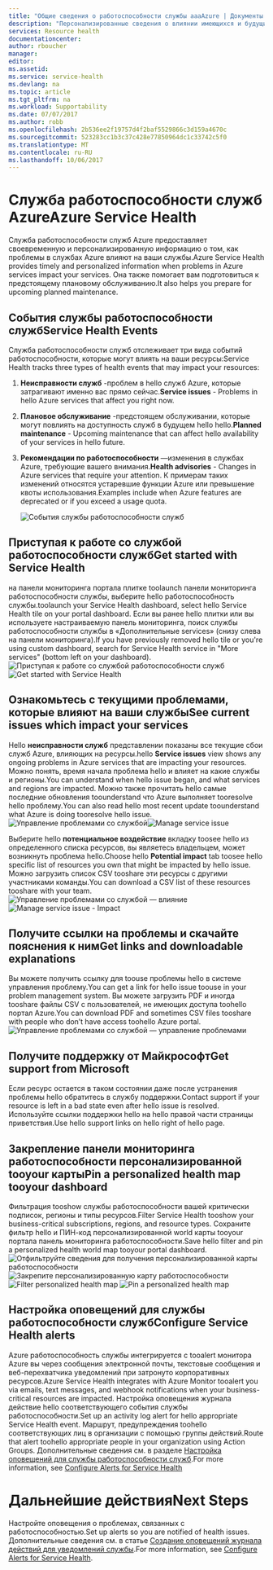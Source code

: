 ```yaml
---
title: "Общие сведения о работоспособности службы aaaAzure | Документы Microsoft"
description: "Персонализированные сведения о влиянии имеющихся и будущих проблем в службах Azure и событий обслуживания на приложения Azure."
services: Resource health
documentationcenter: 
author: rboucher
manager: 
editor: 
ms.assetid: 
ms.service: service-health
ms.devlang: na
ms.topic: article
ms.tgt_pltfrm: na
ms.workload: Supportability
ms.date: 07/07/2017
ms.author: robb
ms.openlocfilehash: 2b536ee2f19757d4f2baf5529866c3d159a4670c
ms.sourcegitcommit: 523283cc1b3c37c428e77850964dc1c33742c5f0
ms.translationtype: MT
ms.contentlocale: ru-RU
ms.lasthandoff: 10/06/2017
---
```

# <a name="azure-service-health"></a><span data-ttu-id="ff599-103">Служба работоспособности служб Azure</span><span class="sxs-lookup"><span data-stu-id="ff599-103">Azure Service Health</span></span>
<span data-ttu-id="ff599-104">Служба работоспособности служб Azure предоставляет своевременную и персонализированную информацию о том, как проблемы в службах Azure влияют на ваши службы.</span><span class="sxs-lookup"><span data-stu-id="ff599-104">Azure Service Health provides timely and personalized information when problems in Azure services impact your services.</span></span>  <span data-ttu-id="ff599-105">Она также помогает вам подготовиться к предстоящему плановому обслуживанию.</span><span class="sxs-lookup"><span data-stu-id="ff599-105">It also helps you prepare for upcoming planned maintenance.</span></span>

## <a name="service-health-events"></a><span data-ttu-id="ff599-106">События службы работоспособности служб</span><span class="sxs-lookup"><span data-stu-id="ff599-106">Service Health Events</span></span>
<span data-ttu-id="ff599-107">Служба работоспособности служб отслеживает три вида событий работоспособности, которые могут влиять на ваши ресурсы:</span><span class="sxs-lookup"><span data-stu-id="ff599-107">Service Health tracks three types of health events that may impact your resources:</span></span>
1. <span data-ttu-id="ff599-108">**Неисправности служб** -проблем в hello служб Azure, которые затрагивают именно вас прямо сейчас.</span><span class="sxs-lookup"><span data-stu-id="ff599-108">**Service issues** - Problems in hello Azure services that affect you right now.</span></span> 
2. <span data-ttu-id="ff599-109">**Плановое обслуживание** -предстоящем обслуживании, которые могут повлиять на доступность служб в будущем hello hello.</span><span class="sxs-lookup"><span data-stu-id="ff599-109">**Planned maintenance** - Upcoming maintenance that can affect hello availability of your services in hello future.</span></span>  
3. <span data-ttu-id="ff599-110">**Рекомендации по работоспособности** —изменения в службах Azure, требующие вашего внимания.</span><span class="sxs-lookup"><span data-stu-id="ff599-110">**Health advisories** - Changes in Azure services that require your attention.</span></span> <span data-ttu-id="ff599-111">К примерам таких изменений относятся устаревшие функции Azure или превышение квоты использования.</span><span class="sxs-lookup"><span data-stu-id="ff599-111">Examples include when Azure features are deprecated or if you exceed a usage quota.</span></span>

    ![События службы работоспособности служб](./media/service-health-overview/azure-service-health-overview-7.png)

## <a name="get-started-with-service-health"></a><span data-ttu-id="ff599-113">Приступая к работе со службой работоспособности служб</span><span class="sxs-lookup"><span data-stu-id="ff599-113">Get started with Service Health</span></span>
<span data-ttu-id="ff599-114">на панели мониторинга портала плитке toolaunch панели мониторинга работоспособности службы, выберите hello работоспособность службы.</span><span class="sxs-lookup"><span data-stu-id="ff599-114">toolaunch your Service Health dashboard, select hello Service Health tile on your portal dashboard.</span></span> <span data-ttu-id="ff599-115">Если вы ранее hello плитки или вы используете настраиваемую панель мониторинга, поиск службы работоспособности службы в «Дополнительные services» (снизу слева на панели мониторинга).</span><span class="sxs-lookup"><span data-stu-id="ff599-115">If you have previously removed hello tile or you're using custom dashboard, search for Service Health service in "More services" (bottom left on your dashboard).</span></span>
<span data-ttu-id="ff599-116">![Приступая к работе со службой работоспособности служб](./media/service-health-overview/azure-service-health-overview-1.png)</span><span class="sxs-lookup"><span data-stu-id="ff599-116">![Get started with Service Health](./media/service-health-overview/azure-service-health-overview-1.png)</span></span>

## <a name="see-current-issues-which-impact-your-services"></a><span data-ttu-id="ff599-117">Ознакомьтесь с текущими проблемами, которые влияют на ваши службы</span><span class="sxs-lookup"><span data-stu-id="ff599-117">See current issues which impact your services</span></span>
<span data-ttu-id="ff599-118">Hello **неисправности служб** представлении показаны все текущие сбои служб Azure, влияющих на ресурсы.</span><span class="sxs-lookup"><span data-stu-id="ff599-118">hello **Service issues** view shows any ongoing problems in Azure services that are impacting your resources.</span></span> <span data-ttu-id="ff599-119">Можно понять, время начала проблема hello и влияет на какие службы и регионы.</span><span class="sxs-lookup"><span data-stu-id="ff599-119">You can understand when hello issue began, and what services and regions are impacted.</span></span> <span data-ttu-id="ff599-120">Можно также прочитать hello самые последние обновления toounderstand что Azure выполняет tooresolve hello проблему.</span><span class="sxs-lookup"><span data-stu-id="ff599-120">You can also read hello most recent update toounderstand what Azure is doing tooresolve hello issue.</span></span> 
<span data-ttu-id="ff599-121">![Управление проблемами со службой](./media/service-health-overview/azure-service-health-overview-2.png)</span><span class="sxs-lookup"><span data-stu-id="ff599-121">![Manage service issue](./media/service-health-overview/azure-service-health-overview-2.png)</span></span>

<span data-ttu-id="ff599-122">Выберите hello **потенциальное воздействие** вкладку toosee hello из определенного списка ресурсов, вы являетесь владельцем, может возникнуть проблема hello.</span><span class="sxs-lookup"><span data-stu-id="ff599-122">Choose hello **Potential impact** tab toosee hello specific list of resources you own that might be impacted by hello issue.</span></span> <span data-ttu-id="ff599-123">Можно загрузить список CSV tooshare эти ресурсы с другими участниками команды.</span><span class="sxs-lookup"><span data-stu-id="ff599-123">You can  download a CSV list of these resources tooshare with your team.</span></span>
<span data-ttu-id="ff599-124">![Управление проблемами со службой — влияние](./media/service-health-overview/azure-service-health-overview-4.png)</span><span class="sxs-lookup"><span data-stu-id="ff599-124">![Manage service issue - Impact](./media/service-health-overview/azure-service-health-overview-4.png)</span></span>

## <a name="get-links-and-downloadable-explanations"></a><span data-ttu-id="ff599-125">Получите ссылки на проблемы и скачайте пояснения к ним</span><span class="sxs-lookup"><span data-stu-id="ff599-125">Get links and downloadable explanations</span></span> 
<span data-ttu-id="ff599-126">Вы можете получить ссылку для toouse проблемы hello в системе управления проблему.</span><span class="sxs-lookup"><span data-stu-id="ff599-126">You can get a link for hello issue toouse in your problem management system.</span></span> <span data-ttu-id="ff599-127">Вы можете загрузить PDF и иногда tooshare файлы CSV с пользователей, не имеющих доступа toohello портал Azure.</span><span class="sxs-lookup"><span data-stu-id="ff599-127">You can download PDF and sometimes CSV files tooshare with people who don’t have access toohello Azure portal.</span></span>   
![Управление проблемами со службой — управление проблемами](./media/service-health-overview/azure-service-health-overview-3.png)

## <a name="get-support-from-microsoft"></a><span data-ttu-id="ff599-129">Получите поддержку от Майкрософт</span><span class="sxs-lookup"><span data-stu-id="ff599-129">Get support from Microsoft</span></span>
<span data-ttu-id="ff599-130">Если ресурс остается в таком состоянии даже после устранения проблемы hello обратитесь в службу поддержки.</span><span class="sxs-lookup"><span data-stu-id="ff599-130">Contact support if your resource is left in a bad state even after hello issue is resolved.</span></span>  <span data-ttu-id="ff599-131">Используйте ссылки поддержки hello на hello правой части страницы приветствия.</span><span class="sxs-lookup"><span data-stu-id="ff599-131">Use hello support links on hello right of hello page.</span></span>  

## <a name="pin-a-personalized-health-map-tooyour-dashboard"></a><span data-ttu-id="ff599-132">Закрепление панели мониторинга работоспособности персонализированной tooyour карты</span><span class="sxs-lookup"><span data-stu-id="ff599-132">Pin a personalized health map tooyour dashboard</span></span>
<span data-ttu-id="ff599-133">Фильтрация tooshow службы работоспособности вашей критически подписок, регионы и типы ресурсов.</span><span class="sxs-lookup"><span data-stu-id="ff599-133">Filter Service Health tooshow your business-critical subscriptions, regions, and resource types.</span></span> <span data-ttu-id="ff599-134">Сохраните фильтр hello и ПИН-код персонализированной world карты tooyour портала панель мониторинга работоспособности.</span><span class="sxs-lookup"><span data-stu-id="ff599-134">Save hello filter and pin a personalized health world map tooyour portal dashboard.</span></span> 
<span data-ttu-id="ff599-135">![Отфильтруйте сведения для получения персонализированной карты работоспособности](./media/service-health-overview/azure-service-health-overview-6a.png)
![Закрепите персонализированную карту работоспособности](./media/service-health-overview/azure-service-health-overview-6b.png)</span><span class="sxs-lookup"><span data-stu-id="ff599-135">![Filter personalized health map](./media/service-health-overview/azure-service-health-overview-6a.png)
![Pin a personalized health map](./media/service-health-overview/azure-service-health-overview-6b.png)</span></span>

## <a name="configure-service-health-alerts"></a><span data-ttu-id="ff599-136">Настройка оповещений для службы работоспособности служб</span><span class="sxs-lookup"><span data-stu-id="ff599-136">Configure Service Health alerts</span></span>
<span data-ttu-id="ff599-137">Azure работоспособность службы интегрируется с tooalert монитора Azure вы через сообщения электронной почты, текстовые сообщения и веб-перехватчика уведомлений при затронуто корпоративных ресурсов.</span><span class="sxs-lookup"><span data-stu-id="ff599-137">Azure Service Health integrates with Azure Monitor tooalert you via emails, text messages, and webhook notifications when your business-critical resources are impacted.</span></span> <span data-ttu-id="ff599-138">Настройка оповещения журнала действие hello соответствующего события службы работоспособности.</span><span class="sxs-lookup"><span data-stu-id="ff599-138">Set up an activity log alert for hello appropriate Service Health event.</span></span> <span data-ttu-id="ff599-139">Маршрут, предупреждения toohello соответствующих лиц в организации с помощью группы действий.</span><span class="sxs-lookup"><span data-stu-id="ff599-139">Route that alert toohello appropriate people in your organization using Action Groups.</span></span> <span data-ttu-id="ff599-140">Дополнительные сведения см. в разделе [Настройка оповещений для службы работоспособности служб](../monitoring-and-diagnostics/monitoring-activity-log-alerts-on-service-notifications.md).</span><span class="sxs-lookup"><span data-stu-id="ff599-140">For more information, see [Configure Alerts for Service Health](../monitoring-and-diagnostics/monitoring-activity-log-alerts-on-service-notifications.md)</span></span>

# <a name="next-steps"></a><span data-ttu-id="ff599-141">Дальнейшие действия</span><span class="sxs-lookup"><span data-stu-id="ff599-141">Next Steps</span></span>
<span data-ttu-id="ff599-142">Настройте оповещения о проблемах, связанных с работоспособностью.</span><span class="sxs-lookup"><span data-stu-id="ff599-142">Set up alerts so you are notified of health issues.</span></span> <span data-ttu-id="ff599-143">Дополнительные сведения см. в статье [Создание оповещений журнала действий для уведомлений службы](../monitoring-and-diagnostics/monitoring-activity-log-alerts-on-service-notifications.md).</span><span class="sxs-lookup"><span data-stu-id="ff599-143">For more information, see [Configure Alerts for Service Health](../monitoring-and-diagnostics/monitoring-activity-log-alerts-on-service-notifications.md).</span></span> 